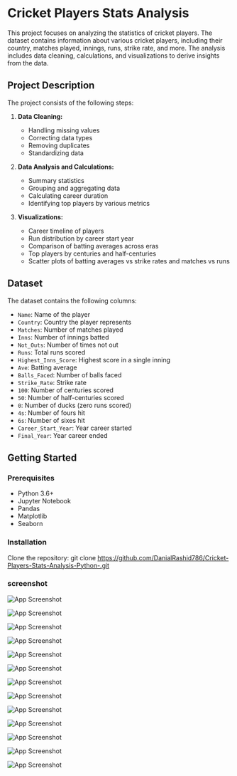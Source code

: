 
# Cricket Players Stats Analysis

This project focuses on analyzing the statistics of cricket players. The dataset contains information about various cricket players, including their country, matches played, innings, runs, strike rate, and more. The analysis includes data cleaning, calculations, and visualizations to derive insights from the data.

## Project Description

The project consists of the following steps:

1. **Data Cleaning:** 
   - Handling missing values
   - Correcting data types
   - Removing duplicates
   - Standardizing data

2. **Data Analysis and Calculations:**
   - Summary statistics
   - Grouping and aggregating data
   - Calculating career duration
   - Identifying top players by various metrics

3. **Visualizations:**
   - Career timeline of players
   - Run distribution by career start year
   - Comparison of batting averages across eras
   - Top players by centuries and half-centuries
   - Scatter plots of batting averages vs strike rates and matches vs runs

## Dataset

The dataset contains the following columns:
- `Name`: Name of the player
- `Country`: Country the player represents
- `Matches`: Number of matches played
- `Inns`: Number of innings batted
- `Not_Outs`: Number of times not out
- `Runs`: Total runs scored
- `Highest_Inns_Score`: Highest score in a single inning
- `Ave`: Batting average
- `Balls_Faced`: Number of balls faced
- `Strike_Rate`: Strike rate
- `100`: Number of centuries scored
- `50`: Number of half-centuries scored
- `0`: Number of ducks (zero runs scored)
- `4s`: Number of fours hit
- `6s`: Number of sixes hit
- `Career_Start_Year`: Year career started
- `Final_Year`: Year career ended

## Getting Started

### Prerequisites

- Python 3.6+
- Jupyter Notebook
- Pandas
- Matplotlib
- Seaborn

### Installation

Clone the repository:
git clone https://github.com/DanialRashid786/Cricket-Players-Stats-Analysis-Python-.git


### screenshot

![App Screenshot](https://raw.githubusercontent.com/DanialRashid786/Cricket-Players-Stats-Analysis-Python-/master/Screenshot/1.png)

![App Screenshot](https://raw.githubusercontent.com/DanialRashid786/Cricket-Players-Stats-Analysis-Python-/master/Screenshot/2.png)

![App Screenshot](https://raw.githubusercontent.com/DanialRashid786/Cricket-Players-Stats-Analysis-Python-/master/Screenshot/3.png)

![App Screenshot](https://raw.githubusercontent.com/DanialRashid786/Cricket-Players-Stats-Analysis-Python-/master/Screenshot/4.png)

![App Screenshot](https://raw.githubusercontent.com/DanialRashid786/Cricket-Players-Stats-Analysis-Python-/master/Screenshot/5.png)

![App Screenshot](https://raw.githubusercontent.com/DanialRashid786/Cricket-Players-Stats-Analysis-Python-/master/Screenshot/6.png)

![App Screenshot](https://raw.githubusercontent.com/DanialRashid786/Cricket-Players-Stats-Analysis-Python-/master/Screenshot/7.png)

![App Screenshot](https://raw.githubusercontent.com/DanialRashid786/Cricket-Players-Stats-Analysis-Python-/master/Screenshot/8.png)

![App Screenshot](https://raw.githubusercontent.com/DanialRashid786/Cricket-Players-Stats-Analysis-Python-/master/Screenshot/9.png)

![App Screenshot](https://raw.githubusercontent.com/DanialRashid786/Cricket-Players-Stats-Analysis-Python-/master/Screenshot/10.png)

![App Screenshot](https://raw.githubusercontent.com/DanialRashid786/Cricket-Players-Stats-Analysis-Python-/master/Screenshot/11.png)

![App Screenshot](https://raw.githubusercontent.com/DanialRashid786/Cricket-Players-Stats-Analysis-Python-/master/Screenshot/12.png)

![App Screenshot](https://raw.githubusercontent.com/DanialRashid786/Cricket-Players-Stats-Analysis-Python-/master/Screenshot/13.png)


